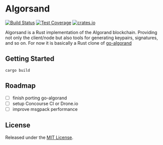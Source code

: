 # Algorsand
[![Build Status](https://img.shields.io/travis/com/qkniep/algorand-rs?label=build&logo=travis&style=for-the-badge)](https://travis-ci.com/qkniep/algorand-rs)
[![Test Coverage](https://img.shields.io/codecov/c/github/qkniep/algorand-rs?label=test%20coverage&logo=codecov&style=for-the-badge)](https://codecov.io/gh/qkniep/algorand-rs)
[![crates.io](https://img.shields.io/crates/v/algorsand?logo=rust&style=for-the-badge)](https://crates.io/crates/algorsand)

Algorsand is a Rust implementation of the Algorand blockchain.
Providing not only the client/node but also tools for generating keypairs, signatures, and so on.
For now it is basically a Rust clone of [go-algorand](https://github.com/algorand/go-algorand/)

## Getting Started

```shell
cargo build
```

## Roadmap
- [ ] finish porting go-algorand
- [ ] setup Concourse CI or Drone.io
- [ ] improve msgpack performance

## License

Released under the [MIT License](LICENSE).
